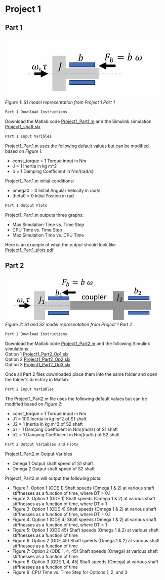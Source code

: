 # Project 1
## Part 1
![image alt](https://github.com/JoshuaSerrano71/MEEN432Sp2025_JoshuaSerrano71/blob/main/Project1/Part1/Examples/Project1_Part1_System.png) <br>
*Figure 1: S1 model representation from Project 1 Part 1* <br>

```markdown
Part 1 Download Instructions
```
Download the Matlab code [Project1_Part1.m](https://github.com/JoshuaSerrano71/MEEN432Sp2025_JoshuaSerrano71/tree/main/Project1/Part1/Project1_Part1.m) and the Simulink simulation [Project1_shaft.slx](https://github.com/JoshuaSerrano71/MEEN432Sp2025_JoshuaSerrano71/tree/main/Project1/Project1_shaft.slx) <br>

```markdown
Part 1 Input Varibles
```
Project1_Part1.m uses the following default values but can be modified based on *Figure 1*:
- const_torque = 1    Torque input in Nm
- J = 1               Inertia in kg m^2
- b = 1               Damping Coefficient in Nm/(rad/s)

Project1_Part1.m initial conditions:
- omega0 = 0         Initial Angular Velocity in rad/s
- theta0 = 0         Intial Postion in rad

```markdown
Part 1 Output Plots
```

Project1_Part1.m outputs three graphs:
- Max Simulation Time vs. Time Step
- CPU Time vs. Time Step
- Max Simulation Time vs. CPU Time
  
Here is an example of what the output should look like
[Project1_Part1_plots.pdf](https://github.com/JoshuaSerrano71/MEEN432Sp2025_JoshuaSerrano71/tree/main/Project1/Part1/Project1_Part1_Plots.pdf)

## Part 2
![image alt](https://github.com/JoshuaSerrano71/MEEN432Sp2025_JoshuaSerrano71/blob/main/Project1/Part2/Examples/Project1_Part2_System.png) <br>
*Figure 2: S1 and S2 model representation from Project 1 Part 2* <br>

```markdown
Part 2 Download Instructions
```

Download the Matlab code [Project1_Part2.m](https://github.com/JoshuaSerrano71/MEEN432Sp2025_JoshuaSerrano71/tree/main/Project1/Part2/Project1_Part2.m) and the following Simulink simulations: <br>
Option 1 [Project1_Part2_Op1.slx](https://github.com/JoshuaSerrano71/MEEN432Sp2025_JoshuaSerrano71/tree/main/Project1/Part2/Project1_Part2_Op1.slx) <br>
Option 2 [Project1_Part2_Op2.slx](https://github.com/JoshuaSerrano71/MEEN432Sp2025_JoshuaSerrano71/tree/main/Project1/Part2/Project1_Part2_Op2.slx) <br>
Option 3 [Project1_Part2_Op3.slx](https://github.com/JoshuaSerrano71/MEEN432Sp2025_JoshuaSerrano71/tree/main/Project1/Part2/Project1_Part2_Op3.slx) <br>

Once all Part 2 files downloaded place them into the same folder and open the folder's directory in Matlab. <br>

```markdown
Part 2 Input Variables
```
The Project1_Part2.m file uses the following default values but can be modified based on *Figure 2*:
- const_torque = 1     Torque input in Nm
- J1 = 100             Inertia in kg m^2 of S1 shaft
- J2 = 1               Inertia in kg m^2 of S2 shaft
- b1 = 1               Damping Coefficient in Nm/(rad/s) of S1 shaft
- b2 = 1               Damping Coefficient in Nm/(rad/s) of S2 shaft

```markdown
Part 2 Output Variables and Plots
```
Project1_Part2.m Output Varibles
- Omega 1    Output shaft speed of S1 shaft
- Omega 2    Output shaft speed of S2 shaft


Project1_Part2.m will output the following plots:
- Figure 1: Option 1 (ODE 1) Shaft speeds (Omega 1 & 2) at various shaft stiffnesses as a function of time, where DT = 0.1 
- Figure 2: Option 1 (ODE 1) Shaft speeds (Omega 1 & 2) at various shaft stiffnesses as a function of time, where DT = 1
- Figure 3: Option 1 (ODE 4) Shaft speeds (Omega 1 & 2) at various shaft stiffnesses as a function of time, where DT = 0.1
- Figure 4: Option 1 (ODE 4) Shaft speeds (Omega 1 & 2) at various shaft stiffnesses as a function of time, where DT = 1
- Figure 5: Option 1 (ODE 45) Shaft speeds (Omega 1 & 2) at various shaft stiffnesses as a function of time
- Figure 6: Option 2 (ODE 45) Shaft speeds (Omega 1 & 2) at various shaft stiffnesses as a function of time
- Figure 7: Option 2 (ODE 1, 4, 45) Shaft speeds (Omega) at various shaft stiffnesses as a function of time
- Figure 8: Option 3 (ODE 1, 4, 45) Shaft speeds (Omega) at various shaft stiffnesses as a function of time
- Figure 9: CPU Time vs. Time Step for Options 1, 2, and 3




